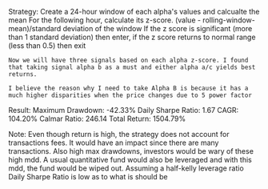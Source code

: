 Strategy:
    Create a 24-hour window of each alpha's values and calcualte the mean
    For the following hour, calculate its z-score. (value - rolling-window-mean)/standard deviation of the window
    If the z score is significant (more than 1 standard deviation) then enter, if the z score returns to normal range (less than 0.5) then exit

    Now we will have three signals based on each alpha z-score. I found that taking signal alpha b as a must and either alpha a/c yields best returns.

    I believe the reason why I need to take Alpha B is because it has a much higher disparities when the price changes due to 5 power factor

Result:
    Maximum Drawdown: -42.33%
    Daily Sharpe Ratio: 1.67
    CAGR: 104.20%
    Calmar Ratio: 246.14
    Total Return: 1504.79%

Note:
    Even though return is high, the strategy does not account for transactions fees. It would have an impact since there are many transactions.
    Also high max drawdowns, investors would be wary of these high mdd.
    A usual quantitative fund would also be leveraged and with this mdd, the fund would be wiped out. Assuming a half-kelly leverage ratio
    Daily Sharpe Ratio is low as to what is should be





